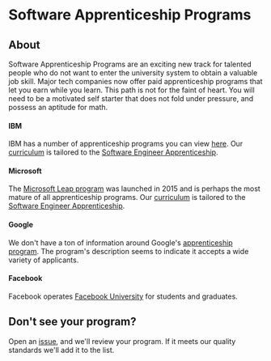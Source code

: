 # Software Apprenticeship Programs

## About
Software Apprenticeship Programs are an exciting new track for talented people who do not want to enter the university
system to obtain a valuable job skill. Major tech companies now offer paid apprenticeship programs that
let you earn while you learn. This path is not for the faint of heart. You will need to be a motivated self starter that does not fold under pressure, and possess an aptitude for math.

#### IBM
IBM has a number of apprenticeship programs you can view [here](https://www.ibm.com/us-en/employment/newcollar/apprenticeships/).
Our [curriculum](./curriculum.md) is tailored to the [Software Engineer Apprenticeship](https://www.ibm.com/us-en/employment/newcollar/apprenticeships/#jobs?%23jobs=&country=United%2520States&job-category=Software%2520Development%2520%2526%2520Support&experience=Entry%2520Level).

#### Microsoft
The [Microsoft Leap program](https://www.youtube.com/channel/UCzoL_8duwxFvh_H98kGaemA) was launched in 2015 and is perhaps the most mature of all apprenticeship programs.
Our [curriculum](./curriculum.md) is tailored to the [Software Engineer Apprenticeship](https://www.microsoft.com/en-us/leap/pathways/software-engineering/).

#### Google
We don't have a ton of information around Google's [apprenticeship program](https://buildyourfuture.withgoogle.com/programs/apprenticeship-programs/).
The program's description seems to indicate it accepts a wide variety of applicants.

#### Facebook
Facebook operates [Facebook University](https://www.facebook.com/careers/students-and-grads/students) for students and graduates.

## Don't see your program?

Open an [issue](https://github.com/doriansmiley/codestrap-programs/issues), and we'll review your program. If it meets our quality standards we'll add it to the list.

